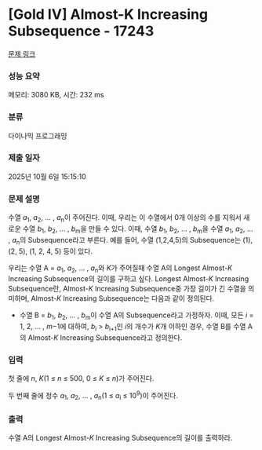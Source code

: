 # [Gold IV] Almost-K Increasing Subsequence - 17243 

[문제 링크](https://www.acmicpc.net/problem/17243) 

### 성능 요약

메모리: 3080 KB, 시간: 232 ms

### 분류

다이나믹 프로그래밍

### 제출 일자

2025년 10월 6일 15:15:10

### 문제 설명

<p>수열 <em>a</em><sub>1</sub>, <em>a</em><sub>2</sub>, ... , <em>a</em><sub>n</sub>이 주어진다. 이때, 우리는 이 수열에서 0개 이상의 수를 지워서 새로운 수열 <em>b</em><sub>1</sub>, <em>b</em><sub>2</sub>, ... , <em>b</em><sub>m</sub>을 만들 수 있다. 이때, 수열 <em>b</em><sub>1</sub>, <em>b</em><sub>2</sub>, ... , <em>b</em><sub>m</sub>을 수열 <em>a</em><sub>1</sub>, <em>a</em><sub>2</sub>, ... , <em>a</em><sub>n</sub>의 Subsequence라고 부른다. 예를 들어, 수열 (1,2,4,5)의 Subsequence는 (1), (2, 5), (1, 2, 4, 5) 등이 있다.</p>

<p>우리는 수열 A = <em>a</em><sub>1</sub>, <em>a</em><sub>2</sub>, ... , <em>a</em><sub>n</sub>와 <em>K</em>가 주어질때 수열 A의 Longest Almost-<em>K</em> Increasing Subsequence의 길이를 구하고 싶다. Longest Almost-<em>K</em> Increasing Subsequence란, Almost-<em>K</em> Increasing Subsequence중 가장 길이가 긴 수열을 의미하며, Almost-<em>K</em> Increasing Subsequence는 다음과 같이 정의된다.</p>

<ul>
	<li>수열 B = <em>b</em><sub>1</sub>, <em>b</em><sub>2</sub>, ... , <em>b</em><sub>m</sub>이 수열 A의 Subsequence라고 가정하자. 이때, 모든 <em>i</em> = 1, 2, ... , <em>m</em>−1에 대하여, <em>b</em><sub>i</sub> > <em>b</em><sub>i+1</sub>인 <em>i</em>의 개수가 <em>K</em>개 이하인 경우, 수열 B를 수열 A의 Almost-<em>K</em> Increasing Subsequence라고 정의한다.</li>
</ul>

### 입력 

 <p>첫 줄에 <em>n</em>, <em>K</em>(1 ≤ <em>n</em> ≤ 500, 0 ≤ <em>K</em> ≤ <em>n</em>)가 주어진다.</p>

<p>두 번째 줄에 정수 <em>a</em><sub>1</sub>, <em>a</em><sub>2</sub>, ... , <em>a</em><sub>n</sub>(1 ≤ <em>a</em><sub>i</sub> ≤ 10<sup>9</sup>)이 주어진다.</p>

### 출력 

 <p>수열 A의 Longest Almost-<em>K</em> Increasing Subsequence의 길이를 출력하라.</p>

